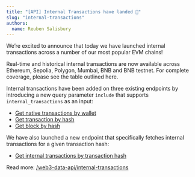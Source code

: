 ```yaml
---
title: "[API] Internal Transactions have landed 🎉"
slug: "internal-transactions"
authors:
  name: Reuben Salisbury
---
```


We’re excited to announce that today we have launched internal transactions across a number of our most popular EVM chains!

Real-time and historical internal transactions are now available across Ethereum, Sepolia, Polygon, Mumbai, BNB and BNB testnet. For complete coverage, please see the table outlined here.

Internal transactions have been added on three existing endpoints by introducing a new query parameter `include` that supports `internal_transactions` as an input:

- [Get native transactions by wallet](/web3-data-api/reference/get-wallet-transactions)
- [Get transaction by hash](/web3-data-api/reference/get-transaction)
- [Get block by hash](/web3-data-api/reference/get-block)

We have also launched a new endpoint that specifically fetches internal transactions for a given transaction hash:

- [Get internal transactions by transaction hash](/web3-data-api/reference/get-internal-transactions)

Read more: [/web3-data-api/internal-transactions](/web3-data-api/internal-transactions)
